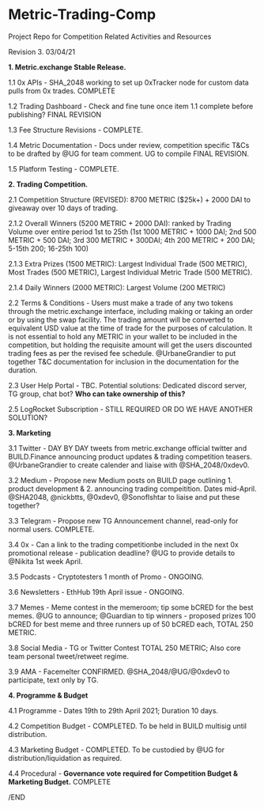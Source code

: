 # Metric-Trading-Comp
Project Repo for Competition Related Activities and Resources


Revision 3. 03/04/21


**1. Metric.exchange Stable Release.**

1.1 0x APIs - SHA_2048 working to set up 0xTracker node for custom data pulls from 0x trades. COMPLETE

1.2 Trading Dashboard - Check and fine tune once item 1.1 complete before publishing? FINAL REVISION

1.3 Fee Structure Revisions - COMPLETE.

1.4 Metric Documentation - Docs under review, competition specific T&Cs to be drafted by @UG for team comment. UG to compile FINAL REVISION.

1.5 Platform Testing - COMPLETE.


**2. Trading Competition.**

2.1 Competition Structure (REVISED): 8700 METRIC ($25k+) + 2000 DAI to giveaway over 10 days of trading. 

2.1.2 Overall Winners (5200 METRIC + 2000 DAI): ranked by Trading Volume over entire period 1st to 25th (1st 1000 METRIC + 1000 DAI; 2nd 500 METRIC + 500 DAI; 3rd 300 METRIC + 300DAI; 4th 200 METRIC + 200 DAI; 5-15th 200; 16-25th 100) 

2.1.3 Extra Prizes (1500 METRIC): Largest Individual Trade (500 METRIC), Most Trades (500 METRIC), Largest Individual Metric Trade (500 METRIC).

2.1.4 Daily Winners (2000 METRIC): Largest Volume (200 METRIC)

2.2 Terms & Conditions - Users must make a trade of any two tokens through the metric.exchange interface, including making or taking an order or by using the swap facility. The trading amount will be converted to equivalent USD value at the time of trade for the purposes of calculation. It is not essential to hold any METRIC in your wallet to be included in the competition, but holding the requisite amount will get the users discounted trading fees as per the revised fee schedule. @UrbaneGrandier to put together T&C documentation for inclusion in the documentation for the duration.

2.3 User Help Portal - TBC. Potential solutions: Dedicated discord server, TG group, chat bot? **Who can take ownership of this?**

2.5 LogRocket Subscription - STILL REQUIRED OR DO WE HAVE ANOTHER SOLUTION?


**3. Marketing**

3.1 Twitter - DAY BY DAY tweets from metric.exchange official twitter and BUILD.Finance announcing product updates & trading competition teasers. @UrbaneGrandier to create calender and liaise with @SHA_2048/0xdev0.

3.2 Medium - Propose new Medium posts on BUILD page outlining 1. product development & 2. announcing trading compeitition. Dates mid-April. @SHA2048, @nickbtts, @0xdev0, @SonofIshtar to liaise and put these together?

3.3 Telegram - Propose new TG Announcement channel, read-only for normal users. COMPLETE.

3.4 0x - Can a link to the trading competitionbe included in the next 0x promotional release - publication deadline? @UG to provide details to @Nikita 1st week April.

3.5 Podcasts - Cryptotesters 1 month of Promo - ONGOING.

3.6 Newsletters - EthHub 19th April issue - ONGOING.

3.7 Memes - Meme contest in the memeroom; tip some bCRED for the best memes. @UG to announce; @Guardian to tip winners - proposed prizes 100 bCRED for best meme and three runners up of 50 bCRED each, TOTAL 250 METRIC.

3.8 Social Media - TG or Twitter Contest TOTAL 250 METRIC; Also core team personal tweet/retweet regime.

3.9 AMA - Facemelter CONFIRMED. @SHA_2048/@UG/@0xdev0 to participate, text only by TG.


**4. Programme & Budget**

4.1 Programme - Dates 19th to 29th April 2021; Duration 10 days.

4.2 Competition Budget - COMPLETED. To be held in BUILD multisig until distribution.

4.3 Marketing Budget - COMPLETED. To be custodied by @UG for distribution/liquidation as required.

4.4 Procedural - **Governance vote required for Competition Budget & Marketing Budget.** COMPLETE


/END
